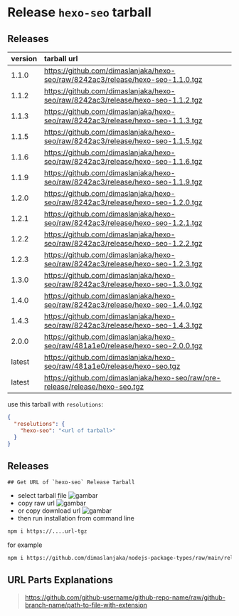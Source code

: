 # Release `hexo-seo` tarball
## Releases
| version | tarball url |
| :--- | :--- |
| 1.1.0 | https://github.com/dimaslanjaka/hexo-seo/raw/8242ac3/release/hexo-seo-1.1.0.tgz |
| 1.1.2 | https://github.com/dimaslanjaka/hexo-seo/raw/8242ac3/release/hexo-seo-1.1.2.tgz |
| 1.1.3 | https://github.com/dimaslanjaka/hexo-seo/raw/8242ac3/release/hexo-seo-1.1.3.tgz |
| 1.1.5 | https://github.com/dimaslanjaka/hexo-seo/raw/8242ac3/release/hexo-seo-1.1.5.tgz |
| 1.1.6 | https://github.com/dimaslanjaka/hexo-seo/raw/8242ac3/release/hexo-seo-1.1.6.tgz |
| 1.1.9 | https://github.com/dimaslanjaka/hexo-seo/raw/8242ac3/release/hexo-seo-1.1.9.tgz |
| 1.2.0 | https://github.com/dimaslanjaka/hexo-seo/raw/8242ac3/release/hexo-seo-1.2.0.tgz |
| 1.2.1 | https://github.com/dimaslanjaka/hexo-seo/raw/8242ac3/release/hexo-seo-1.2.1.tgz |
| 1.2.2 | https://github.com/dimaslanjaka/hexo-seo/raw/8242ac3/release/hexo-seo-1.2.2.tgz |
| 1.2.3 | https://github.com/dimaslanjaka/hexo-seo/raw/8242ac3/release/hexo-seo-1.2.3.tgz |
| 1.3.0 | https://github.com/dimaslanjaka/hexo-seo/raw/8242ac3/release/hexo-seo-1.3.0.tgz |
| 1.4.0 | https://github.com/dimaslanjaka/hexo-seo/raw/8242ac3/release/hexo-seo-1.4.0.tgz |
| 1.4.3 | https://github.com/dimaslanjaka/hexo-seo/raw/8242ac3/release/hexo-seo-1.4.3.tgz |
| 2.0.0 | https://github.com/dimaslanjaka/hexo-seo/raw/481a1e0/release/hexo-seo-2.0.0.tgz |
| latest | https://github.com/dimaslanjaka/hexo-seo/raw/481a1e0/release/hexo-seo.tgz |
| latest | https://github.com/dimaslanjaka/hexo-seo/raw/pre-release/release/hexo-seo.tgz |

use this tarball with `resolutions`:
```json
{
  "resolutions": {
    "hexo-seo": "<url of tarball>"
  }
}
```

## Releases

    ## Get URL of `hexo-seo` Release Tarball
- select tarball file
![gambar](https://user-images.githubusercontent.com/12471057/203216375-8af4b5d9-00c2-40fb-8d3d-d220beaabd46.png)
- copy raw url
![gambar](https://user-images.githubusercontent.com/12471057/203216508-7590cbb9-a1ce-47d6-96ca-8d82149f0762.png)
- or copy download url
![gambar](https://user-images.githubusercontent.com/12471057/203216541-3807d2c3-5213-49f3-b93d-c626dbae3b2e.png)
- then run installation from command line
```bash
npm i https://....url-tgz
```
for example
```bash
npm i https://github.com/dimaslanjaka/nodejs-package-types/raw/main/release/nodejs-package-types.tgz
```

## URL Parts Explanations
> https://github.com/github-username/github-repo-name/raw/github-branch-name/path-to-file-with-extension